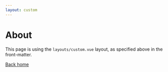 ```yaml
---
layout: custom
---
```


# About

This page is using the `layouts/custom.vue` layout, as specified above in the front-matter.

[Back home](/)
